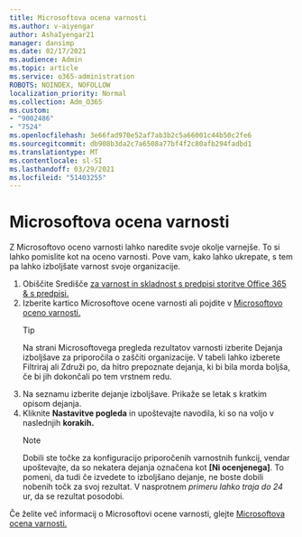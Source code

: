 ```yaml
---
title: Microsoftova ocena varnosti
ms.author: v-aiyengar
author: AshaIyengar21
manager: dansimp
ms.date: 02/17/2021
ms.audience: Admin
ms.topic: article
ms.service: o365-administration
ROBOTS: NOINDEX, NOFOLLOW
localization_priority: Normal
ms.collection: Adm_O365
ms.custom:
- "9002486"
- "7524"
ms.openlocfilehash: 3e66fad970e52af7ab3b2c5a66001c44b50c2fe6
ms.sourcegitcommit: db908b3da2c7a6508a77bf4f2c80afb294fadbd1
ms.translationtype: MT
ms.contentlocale: sl-SI
ms.lasthandoff: 03/29/2021
ms.locfileid: "51403255"
---
```

# <a name="microsoft-secure-score"></a>Microsoftova ocena varnosti

Z Microsoftovo oceno varnosti lahko naredite svoje okolje varnejše. To si lahko pomislite kot na oceno varnosti. Pove vam, kako lahko ukrepate, s tem pa lahko izboljšate varnost svoje organizacije.

1. Obiščite Središče [za varnost in skladnost s predpisi storitve Office 365 & s predpisi.](https://go.microsoft.com/fwlink/p/?linkid=2077143)
1. Izberite kartico Microsoftove ocene varnosti ali pojdite v [Microsoftovo oceno varnosti.](https://go.microsoft.com/fwlink/?linkid=2099589)
    > [!TIP]
    >  Na strani Microsoftovega pregleda rezultatov varnosti izberite Dejanja izboljšave za priporočila o zaščiti organizacije. V tabeli lahko izberete Filtriraj ali Združi po, da hitro prepoznate dejanja, ki bi bila morda boljša, če bi jih dokončali po tem vrstnem redu.
1. Na seznamu izberite dejanje izboljšave. Prikaže se letak s kratkim opisom dejanja.
1. Kliknite **Nastavitve pogleda** in upoštevajte navodila, ki so na voljo v naslednjih **korakih.**
    > [!NOTE]
    > Dobili ste točke za konfiguracijo priporočenih varnostnih funkcij, vendar upoštevajte, da so nekatera dejanja označena kot **[Ni ocenjenega]**. To pomeni, da tudi če izvedete to izboljšano dejanje, ne boste dobili nobenih točk za svoj rezultat. V nasprotnem *primeru lahko traja do 24* ur, da se rezultat posodobi.

Če želite več informacij o Microsoftovi ocene varnosti, glejte [Microsoftova ocena varnosti.](https://go.microsoft.com/fwlink/?linkid=2103077)